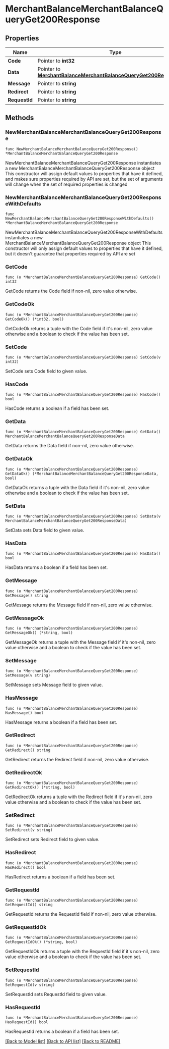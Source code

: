 # MerchantBalanceMerchantBalanceQueryGet200Response

## Properties

Name | Type | Description | Notes
------------ | ------------- | ------------- | -------------
**Code** | Pointer to **int32** |  | [optional] 
**Data** | Pointer to [**MerchantBalanceMerchantBalanceQueryGet200ResponseData**](MerchantBalanceMerchantBalanceQueryGet200ResponseData.md) |  | [optional] 
**Message** | Pointer to **string** |  | [optional] 
**Redirect** | Pointer to **string** |  | [optional] 
**RequestId** | Pointer to **string** |  | [optional] 

## Methods

### NewMerchantBalanceMerchantBalanceQueryGet200Response

`func NewMerchantBalanceMerchantBalanceQueryGet200Response() *MerchantBalanceMerchantBalanceQueryGet200Response`

NewMerchantBalanceMerchantBalanceQueryGet200Response instantiates a new MerchantBalanceMerchantBalanceQueryGet200Response object
This constructor will assign default values to properties that have it defined,
and makes sure properties required by API are set, but the set of arguments
will change when the set of required properties is changed

### NewMerchantBalanceMerchantBalanceQueryGet200ResponseWithDefaults

`func NewMerchantBalanceMerchantBalanceQueryGet200ResponseWithDefaults() *MerchantBalanceMerchantBalanceQueryGet200Response`

NewMerchantBalanceMerchantBalanceQueryGet200ResponseWithDefaults instantiates a new MerchantBalanceMerchantBalanceQueryGet200Response object
This constructor will only assign default values to properties that have it defined,
but it doesn't guarantee that properties required by API are set

### GetCode

`func (o *MerchantBalanceMerchantBalanceQueryGet200Response) GetCode() int32`

GetCode returns the Code field if non-nil, zero value otherwise.

### GetCodeOk

`func (o *MerchantBalanceMerchantBalanceQueryGet200Response) GetCodeOk() (*int32, bool)`

GetCodeOk returns a tuple with the Code field if it's non-nil, zero value otherwise
and a boolean to check if the value has been set.

### SetCode

`func (o *MerchantBalanceMerchantBalanceQueryGet200Response) SetCode(v int32)`

SetCode sets Code field to given value.

### HasCode

`func (o *MerchantBalanceMerchantBalanceQueryGet200Response) HasCode() bool`

HasCode returns a boolean if a field has been set.

### GetData

`func (o *MerchantBalanceMerchantBalanceQueryGet200Response) GetData() MerchantBalanceMerchantBalanceQueryGet200ResponseData`

GetData returns the Data field if non-nil, zero value otherwise.

### GetDataOk

`func (o *MerchantBalanceMerchantBalanceQueryGet200Response) GetDataOk() (*MerchantBalanceMerchantBalanceQueryGet200ResponseData, bool)`

GetDataOk returns a tuple with the Data field if it's non-nil, zero value otherwise
and a boolean to check if the value has been set.

### SetData

`func (o *MerchantBalanceMerchantBalanceQueryGet200Response) SetData(v MerchantBalanceMerchantBalanceQueryGet200ResponseData)`

SetData sets Data field to given value.

### HasData

`func (o *MerchantBalanceMerchantBalanceQueryGet200Response) HasData() bool`

HasData returns a boolean if a field has been set.

### GetMessage

`func (o *MerchantBalanceMerchantBalanceQueryGet200Response) GetMessage() string`

GetMessage returns the Message field if non-nil, zero value otherwise.

### GetMessageOk

`func (o *MerchantBalanceMerchantBalanceQueryGet200Response) GetMessageOk() (*string, bool)`

GetMessageOk returns a tuple with the Message field if it's non-nil, zero value otherwise
and a boolean to check if the value has been set.

### SetMessage

`func (o *MerchantBalanceMerchantBalanceQueryGet200Response) SetMessage(v string)`

SetMessage sets Message field to given value.

### HasMessage

`func (o *MerchantBalanceMerchantBalanceQueryGet200Response) HasMessage() bool`

HasMessage returns a boolean if a field has been set.

### GetRedirect

`func (o *MerchantBalanceMerchantBalanceQueryGet200Response) GetRedirect() string`

GetRedirect returns the Redirect field if non-nil, zero value otherwise.

### GetRedirectOk

`func (o *MerchantBalanceMerchantBalanceQueryGet200Response) GetRedirectOk() (*string, bool)`

GetRedirectOk returns a tuple with the Redirect field if it's non-nil, zero value otherwise
and a boolean to check if the value has been set.

### SetRedirect

`func (o *MerchantBalanceMerchantBalanceQueryGet200Response) SetRedirect(v string)`

SetRedirect sets Redirect field to given value.

### HasRedirect

`func (o *MerchantBalanceMerchantBalanceQueryGet200Response) HasRedirect() bool`

HasRedirect returns a boolean if a field has been set.

### GetRequestId

`func (o *MerchantBalanceMerchantBalanceQueryGet200Response) GetRequestId() string`

GetRequestId returns the RequestId field if non-nil, zero value otherwise.

### GetRequestIdOk

`func (o *MerchantBalanceMerchantBalanceQueryGet200Response) GetRequestIdOk() (*string, bool)`

GetRequestIdOk returns a tuple with the RequestId field if it's non-nil, zero value otherwise
and a boolean to check if the value has been set.

### SetRequestId

`func (o *MerchantBalanceMerchantBalanceQueryGet200Response) SetRequestId(v string)`

SetRequestId sets RequestId field to given value.

### HasRequestId

`func (o *MerchantBalanceMerchantBalanceQueryGet200Response) HasRequestId() bool`

HasRequestId returns a boolean if a field has been set.


[[Back to Model list]](../README.md#documentation-for-models) [[Back to API list]](../README.md#documentation-for-api-endpoints) [[Back to README]](../README.md)


